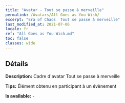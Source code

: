```yaml
---
title: "Avatar - Tout se passe à merveille"
permalink: /Avatars/All Goes as You Wish/
excerpt: "Era of Chaos  Tout se passe à merveille"
last_modified_at: 2021-07-06
locale: fr
ref: "All Goes as You Wish.md"
toc: false
classes: wide
---
```

## Détails

 **Description:** Cadre d'avatar Tout se passe à merveille 

 **Tips:** Élément obtenu en participant à un évènement 

 **Is available:**  - 


